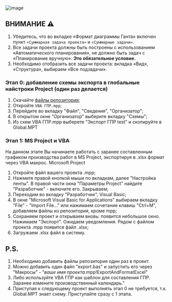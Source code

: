 ![image](https://github.com/AniCatPro/work-schedule-export/assets/24957289/25cbb504-c632-4c1c-b9fe-b22c76b161c0)

## ВНИМАНИЕ ⚠ 
1. Убедитесь, что во вкладке «Формат диаграммы Ганта» включен пункт `«Суммарная задача проекта»` и `«Суммарные задачи»`.
2. Все задачи проекта должны быть построены с использованием «Автоматического планирования», не должно быть задач с «Планирование вручную». **Это обязательное условие.**
3. Необходимо отобразить все задачи проекта: вкладка «Вид», «Структура», выбираем «Все подзадачи».

###  Этап 0: добавление схемы экспорта в глобальные найстроки Project (один раз делается)
1. Скачайте [файлы репозитория](https://github.com/AniCatPro/work-schedule-export/archive/refs/heads/main.zip);
2. Откройте `VBA ГПР.mpp`;
3. Перейдите во вкладку "Файл", "Сведения", "Организатор";
4. В открытом окне "Организатор" выберите вкладку "Схемы";
5. Из схем VBA ГПР.mpp выберете "Экспорт ГПР test" и скопируйте в Global.MPT

###  Этап 1: MS Project и VBA
На данном этапе Вы начинаете работать с заранее составленным графиком производства работ в MS Project, экспортируя в .xlsx формат через VBA макрос.
Microsoft Project
1. Откройте файл вашего проекта .mpp;
2. Нажмите правой кнопкой мыши по вкладкам, далее "Настройка ленты". В правой части окна "Параметры Project" найдите "Разработчик" - включите его. Закрываем;
3. Переходим во вкладку "Разработчик", Visual Basic;
4. В окне "Microsoft Visual Basic for Applications" выбираем вкладку "File" - "Import File..." или нажимаем сочетание клавиш "Ctrl+M", добавляем файлы из репозитория, кроме mpp;
5. Сохраняем проект и открываем вновь: появится небольшое окно. Нажимаем "Экспорт". Ожидаем уведомления. Рядом с файлом проекта .mpp появится файл .xlsx;
6. Загружаем .xlsx файл в систему.

## P.S.
1. Необходимо добавить файлы репозитория один раз в проект.
2. Можно добавить один файл "export.bas" и запустить его через "Макросы" - "*ваше имя проекта*.mpp!ExportAndFormatExcel"
3. Либо используйте VBA ГПР как шаблон для составления ГПР. Заранее измените производственный календарь."
4. Приступая к следующему проект выполнять этап 0 не требуется, т.к. Global.MPT знает схему. Приступайте сразу с 1 этапа.
